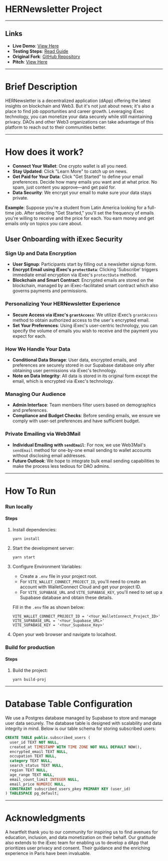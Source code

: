 # HERNewsletter Project
---
## Links
- **Live Demo**: [View Here](https://venerable-puppy-122125.netlify.app/)
- **Testing Steps**: [Read Guide](https://scribehow.com/shared/Step-by-Step_Guide_How_to_Sign_Up_for_HERNewsletter_DEMO__DmQvRSpeTNWTij9p2-T_5g)
- **Original Fork**: [GitHub Repository](https://github.com/yedidromero/HERnewsletter)
- **Pitch**: [View Here](https://github.com/yedidromero/HERnewsletter/blob/main/Final.mp4)
---
# Brief Description

<p>HERNewsletter is a decentralized application (dApp) offering the latest insights on blockchain and Web3. But it's not just about news; it's also a place to find job opportunities and career growth. Leveraging iExec technology, you can monetize your data securely while still maintaining privacy. DAOs and other Web3 organizations can take advantage of this platform to reach out to their communities better.</p>

---
# How does it work?

- **Connect Your Wallet**: One crypto wallet is all you need.
- **Stay Updated**: Click "Learn More" to catch up on news.
- **Get Paid for Your Data**: Click "Get Started" to define your email preferences. Decide how many emails you want and at what price. No spam, just content you approve—and get paid for.
- **Data Security**: We encrypt your email to make sure your data stays private.

**Example**: Suppose you're a student from Latin America looking for a full-time job. After selecting "Get Started," you'll set the frequency of emails you're willing to receive and the price for each. You earn money and get emails only on topics you care about.

## User Onboarding with iExec Security

### Sign Up and Data Encryption
- **User Signup**: Participants start by filling out a newsletter signup form.
- **Encrypt Email using iExec's `protectData`**: Clicking 'Subscribe' triggers immediate email encryption via iExec's `protectData` method.
- **Blockchain and Smart Contract**: Encrypted emails are stored on the blockchain, managed by an iExec-facilitated smart contract which also governs payments and permissions.

### Personalizing Your HERNewsletter Experience

- **Secure Access via iExec's `grantAccess`**: We utilize iExec’s `grantAccess` method to obtain authorized access to the user's encrypted email.
- **Set Your Preferences**: Using iExec's user-centric technology, you can specify the volume of emails you wish to receive and the payment you expect for each.

### How We Handle Your Data

- **Conditional Data Storage**: User data, encrypted emails, and preferences are securely stored in our Supabase database only after obtaining user permissions via iExec's technology.
- **Note on Data Integrity**: All data is stored in its original form except the email, which is encrypted via iExec's technology.

### Managing Our Audience

- **Admin Interface**: Team members filter users based on demographics and preferences.
- **Compliance and Budget Checks**: Before sending emails, we ensure we comply with user-set preferences and have sufficient budget.

### Private Emailing via Web3Mail

- **Individual Emailing with `sendEmail`**: For now, we use Web3Mail's `sendEmail` method for one-by-one email sending to wallet accounts without disclosing email addresses.
- **Future Outlook**: We hope to integrate bulk email sending capabilities to make the process less tedious for DAO admins.

---

# How To Run

### Run locally
#### Steps
1. Install dependencies:
    ```
    yarn install
    ```
2. Start the development server:
    ```
    yarn start
    ```
3. Configure Environment Variables:
    - Create a `.env` file in your project root.
    - For `VITE_WALLET_CONNECT_PROJECT_ID`, you'll need to create an account with WalletConnect Cloud and get your project ID.
    - For `VITE_SUPABASE_URL` and `VITE_SUPABASE_KEY`, you'll need to set up a Supabase database and obtain these details.
    
    Fill in the `.env` file as shown below:
    ```env
    VITE_WALLET_CONNECT_PROJECT_ID = '<Your_WalletConnect_Project_ID>'
    VITE_SUPABASE_URL = '<Your_Supabase_URL>'
    VITE_SUPABASE_KEY = '<Your_Supabase_Key>'
    ```
4. Open your web browser and navigate to localhost.

### Build for production

#### Steps
1. Build the project:
    ```
    yarn build-proj
    ```
--- 

# Database Table Configuration

We use a Postgres database managed by Supabase to store and manage user data securely. The database table is designed with scalability and data integrity in mind. Below is our table schema for storing subscribed users:

```sql
CREATE TABLE public.subscribed_users (
  user_id TEXT NOT NULL,
  created_at TIMESTAMP WITH TIME ZONE NOT NULL DEFAULT NOW(),
  encrypted_email TEXT NULL,
  occupation TEXT NULL,
  category TEXT NULL,
  search_status TEXT NULL,
  region TEXT NULL,
  age_range TEXT NULL,
  email_count_limit INTEGER NULL,
  email_price NUMERIC NULL,
  CONSTRAINT subscribed_users_pkey PRIMARY KEY (user_id)
) TABLESPACE pg_default;
```

---
# Acknowledgments
A heartfelt thank you to our community for inspiring us to find avenues for education, inclusion, and data monetization on their behalf. Our gratitude also extends to the iExec team for enabling us to develop a dApp that prioritizes user privacy and consent. Their guidance and the enriching experience in Paris have been invaluable.
